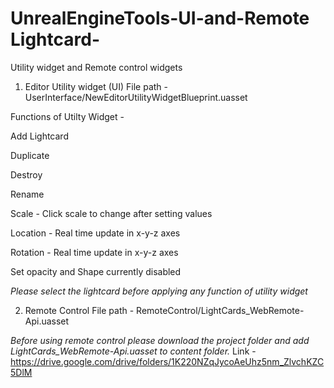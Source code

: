 # UnrealEngineTools-UI-and-Remote Lightcard-
Utility widget and Remote control widgets 

1. Editor Utility widget (UI) File path - UserInterface/NewEditorUtilityWidgetBlueprint.uasset 

Functions of Utilty Widget - 

Add Lightcard 

Duplicate 

Destroy 

Rename 

Scale - Click scale to change after setting values 

Location - Real time update in x-y-z axes 

Rotation - Real time update in x-y-z axes 

Set opacity and Shape currently disabled 

  
*Please select the lightcard before applying any function of utility widget* 



2. Remote Control File path - RemoteControl/LightCards_WebRemote-Api.uasset

*Before using remote control please download the project folder and add LightCards_WebRemote-Api.uasset to content folder.*
Link - https://drive.google.com/drive/folders/1K220NZqJycoAeUhz5nm_ZlvchKZC5DlM
